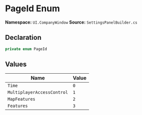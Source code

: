 # PageId Enum

**Namespace:** `UI.CompanyWindow`
**Source:** `SettingsPanelBuilder.cs`

## Declaration

```csharp
private enum PageId
```

## Values

| Name | Value |
|------|-------|
| `Time` | `0` |
| `MultiplayerAccessControl` | `1` |
| `MapFeatures` | `2` |
| `Features` | `3` |

